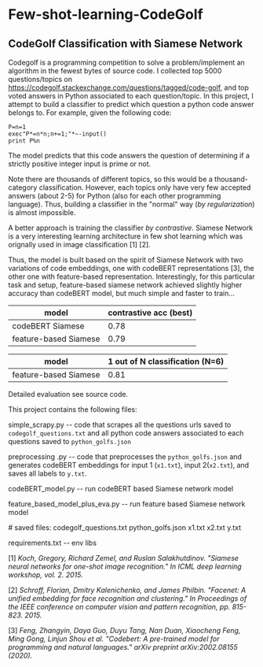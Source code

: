 # Few-shot-learning-CodeGolf

## CodeGolf Classification with Siamese Network

Codegolf is a programming competition to solve a problem/implement an algorithm in the fewest bytes of source code. I collected top 5000 questions/topics on <https://codegolf.stackexchange.com/questions/tagged/code-golf>, and top voted answers in Python associated to each question/topic. In this project, I attempt to build a classifier to predict which question a python code answer belongs to. For example, given the following code:
```
P=n=1
exec"P*=n*n;n+=1;"*~-input()
print P%n
```
The model predicts that this code answers the question of determining if a strictly positive integer input is prime or not.

Note there are thousands of different topics, so this would be a thousand-category classification. However, each topics only have very few accepted answers (about 2-5) for Python (also for each other programming language). Thus, building a classifier in the "normal" way (*by regularization*) is almost impossible. 

A better approach is training the classifier *by contrastive*. Siamese Network is a very interesting learning architecture in few shot learning which was orignally used in image classification [1] [2]. 

Thus, the model is built based on the spirit of Siamese Network with two variations of code embeddings, one with codeBERT representations [3], the other one with feature-based representation. Interestingly, for this particular task and setup, feature-based siamese network achieved slightly higher accuracy than codeBERT model, but much simple and faster to train...

| model                 | contrastive acc (best)  |
|-----------------------|-------------------------|
| codeBERT Siamese      | 0.78                    |
| feature-based Siamese | 0.79                    |

| model                 | 1 out of N classification (N=6) |
|-----------------------|---------------------------------|
| feature-based Siamese | 0.81                             |

Detailed evaluation see source code. 

This project contains the following files:

simple_scrapy.py -- code that scrapes all the questions urls saved to `codegolf_questions.txt` and all python code answers associated to each questions saved to `python_golfs.json`

preprocessing .py -- code that preprocesses the `python_golfs.json` and generates codeBERT embeddings for input 1 (`x1.txt`), input 2(`x2.txt`), and saves all labels to `y.txt`.

codeBERT_model.py -- run codeBERT based Siamese network model

feature_based_model_plus_eva.py -- run feature based Siamese network model

\# saved files:
codegolf_questions.txt 
python_golfs.json
x1.txt
x2.txt
y.txt

requirements.txt -- env libs

[1] *Koch, Gregory, Richard Zemel, and Ruslan Salakhutdinov. "Siamese neural networks for one-shot image recognition." In ICML deep learning workshop, vol. 2. 2015.*

[2] *Schroff, Florian, Dmitry Kalenichenko, and James Philbin. "Facenet: A unified embedding for face recognition and clustering." In Proceedings of the IEEE conference on computer vision and pattern recognition, pp. 815-823. 2015.*

[3] *Feng, Zhangyin, Daya Guo, Duyu Tang, Nan Duan, Xiaocheng Feng, Ming Gong, Linjun Shou et al. "Codebert: A pre-trained model for programming and natural languages." arXiv preprint arXiv:2002.08155 (2020).*
